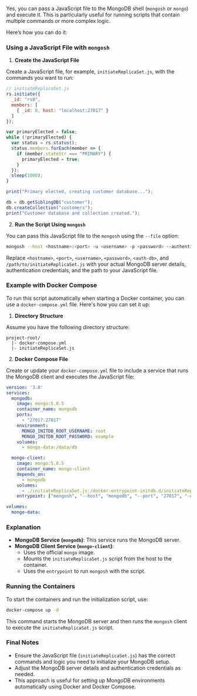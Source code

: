 Yes, you can pass a JavaScript file to the MongoDB shell (`mongosh` or `mongo`) and execute it. This is particularly useful for running scripts that contain multiple commands or more complex logic.

Here’s how you can do it:

### Using a JavaScript File with `mongosh`

1. **Create the JavaScript File**

Create a JavaScript file, for example, `initiateReplicaSet.js`, with the commands you want to run:

```js
// initiateReplicaSet.js
rs.initiate({
  _id: "rs0",
  members: [
    { _id: 0, host: "localhost:27017" }
  ]
});

var primaryElected = false;
while (!primaryElected) {
  var status = rs.status();
  status.members.forEach(member => {
    if (member.stateStr === "PRIMARY") {
      primaryElected = true;
    }
  });
  sleep(1000);
}

print("Primary elected, creating customer database...");

db = db.getSiblingDB("customer");
db.createCollection("customers");
print("Customer database and collection created.");
```

2. **Run the Script Using `mongosh`**

You can pass this JavaScript file to the `mongosh` using the `--file` option:

```sh
mongosh --host <hostname>:<port> -u <username> -p <password> --authenticationDatabase <auth-db> /path/to/initiateReplicaSet.js
```

Replace `<hostname>`, `<port>`, `<username>`, `<password>`, `<auth-db>`, and `/path/to/initiateReplicaSet.js` with your actual MongoDB server details, authentication credentials, and the path to your JavaScript file.

### Example with Docker Compose

To run this script automatically when starting a Docker container, you can use a `docker-compose.yml` file. Here's how you can set it up:

1. **Directory Structure**

Assume you have the following directory structure:

```
project-root/
  |- docker-compose.yml
  |- initiateReplicaSet.js
```

2. **Docker Compose File**

Create or update your `docker-compose.yml` file to include a service that runs the MongoDB client and executes the JavaScript file:

```yaml
version: '3.8'
services:
  mongodb:
    image: mongo:5.0.5
    container_name: mongodb
    ports:
      - "27017:27017"
    environment:
      MONGO_INITDB_ROOT_USERNAME: root
      MONGO_INITDB_ROOT_PASSWORD: example
    volumes:
      - mongo-data:/data/db

  mongo-client:
    image: mongo:5.0.5
    container_name: mongo-client
    depends_on:
      - mongodb
    volumes:
      - ./initiateReplicaSet.js:/docker-entrypoint-initdb.d/initiateReplicaSet.js
    entrypoint: ["mongosh", "--host", "mongodb", "--port", "27017", "-u", "root", "-p", "example", "--authenticationDatabase", "admin", "/docker-entrypoint-initdb.d/initiateReplicaSet.js"]

volumes:
  mongo-data:
```

### Explanation

- **MongoDB Service (`mongodb`)**: This service runs the MongoDB server.
- **MongoDB Client Service (`mongo-client`)**:
  - Uses the official `mongo` image.
  - Mounts the `initiateReplicaSet.js` script from the host to the container.
  - Uses the `entrypoint` to run `mongosh` with the script.

### Running the Containers

To start the containers and run the initialization script, use:

```sh
docker-compose up -d
```

This command starts the MongoDB server and then runs the `mongosh` client to execute the `initiateReplicaSet.js` script.

### Final Notes

- Ensure the JavaScript file (`initiateReplicaSet.js`) has the correct commands and logic you need to initialize your MongoDB setup.
- Adjust the MongoDB server details and authentication credentials as needed.
- This approach is useful for setting up MongoDB environments automatically using Docker and Docker Compose.
